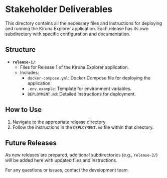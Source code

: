 # Stakeholder Deliverables

This directory contains all the necessary files and instructions for deploying and running the Kiruna Explorer application. Each release has its own subdirectory with specific configuration and documentation.

## Structure

- **`release-1/`**:
    - Files for Release 1 of the Kiruna Explorer application.
    - Includes:
        - `docker-compose.yml`: Docker Compose file for deploying the application.
        - `.env.example`: Template for environment variables.
        - `DEPLOYMENT.md`: Detailed instructions for deployment.

## How to Use

1. Navigate to the appropriate release directory.
2. Follow the instructions in the `DEPLOYMENT.md` file within that directory.

## Future Releases

As new releases are prepared, additional subdirectories (e.g., `release-2/`) will be added here with updated files and instructions.

For any questions or issues, contact the development team.

